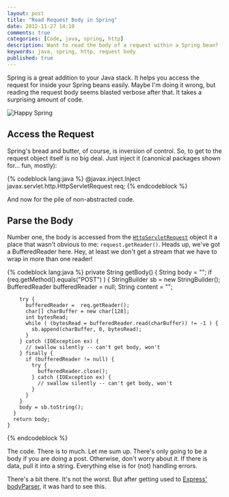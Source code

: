 ```yaml
---
layout: post
title: "Read Request Body in Spring"
date: 2012-11-27 14:10
comments: true
categories: [Code, java, spring, http]
description: Want to read the body of a request within a Spring bean?  It takes a surprising amount of code.
keywords: java, spring, http, request body
published: true 
---
```


Spring is a great addition to your Java stack.  It helps you access the request for inside your Spring beans easily.  Maybe I'm doing it wrong, but reading the request body seems blasted verbose after that.  It takes a surprising amount of code.  

![Happy Spring](http://i.imgur.com/w8Ezm.jpg)

<!--more-->

## Access the Request

Spring's bread and butter, of course, is inversion of control.  So, to get to the request object itself is no big deal.  Just inject it (canonical packages shown for… fun, mostly):

{% codeblock lang:java %}
  @javax.inject.Inject
  javax.servlet.http.HttpServletRequest req;
{% endcodeblock %}

And now for the pile of non-abstracted code.

## Parse the Body

Number one, the body is accessed from the [`HttpServletRequest`](http://docs.oracle.com/javaee/6/api/javax/servlet/http/HttpServletRequest.html) object it a place that wasn't obvious to me: `request.getReader()`.  Heads up, we've got a BufferedReader here.  Hey, at least we don't get a stream that we have to wrap in more than one reader!

{% codeblock lang:java %}
    private String getBody() {
      String body = "";
      if (req.getMethod().equals("POST") )
      {
        StringBuilder sb = new StringBuilder();
        BufferedReader bufferedReader = null;
        String content = "";
  
        try {
          bufferedReader =  req.getReader();
          char[] charBuffer = new char[128];
          int bytesRead;
          while ( (bytesRead = bufferedReader.read(charBuffer)) != -1 ) {
            sb.append(charBuffer, 0, bytesRead);
          }
        } catch (IOException ex) {
          // swallow silently -- can't get body, won't
        } finally {
          if (bufferedReader != null) {
            try {
              bufferedReader.close();
            } catch (IOException ex) {
              // swallow silently -- can't get body, won't
            }
          }
        }
        body = sb.toString();
      }
      return body;
    }
{% endcodeblock %}
    
The code.  There is to much.  Let me sum up.  There's only going to be a body if you are doing a post.  Otherwise, don't worry about it.  If there is data, pull it into a string.  Everything else is for (not) handling errors.

There's a bit there.  It's not the worst.  But after getting used to [Express' bodyParser](http://expressjs.com/api.html#req.body), it was hard to see this.